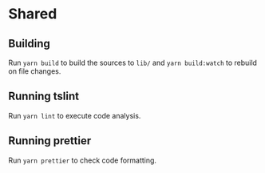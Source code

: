 # Shared

## Building

Run `yarn build` to build the sources to `lib/` and `yarn build:watch` to rebuild on file changes.

## Running tslint

Run `yarn lint` to execute code analysis.

## Running prettier

Run `yarn prettier` to check code formatting.
